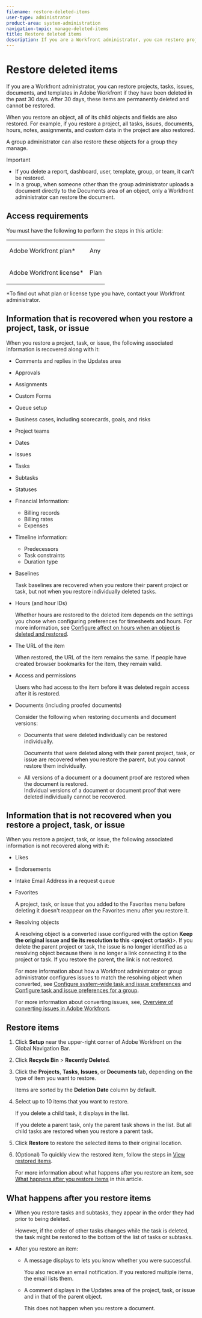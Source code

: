 ```yaml
---
filename: restore-deleted-items
user-type: administrator
product-area: system-administration
navigation-topic: manage-deleted-items
title: Restore deleted items
description: If you are a Workfront administrator, you can restore projects, tasks, issues, documents, and templates in Adobe Workfront if they have been deleted in the past 30 days. After 30 days, these items are permanently deleted and cannot be restored.
---
```


# Restore deleted items

If you are a Workfront administrator, you can restore projects, tasks, issues, documents, and templates in Adobe Workfront if they have been deleted in the past 30 days. After 30 days, these items are permanently deleted and cannot be restored.

When you restore an object, all of its child objects and fields are also restored. For example, if you restore a project, all tasks, issues, documents, hours, notes, assignments, and custom data in the project are also restored.

A group administrator can also restore these objects for a group they manage.

>[!IMPORTANT]
>
>* If you delete a report, dashboard, user, template, group, or team, it can’t be restored.
>* In a group, when someone other than the group administrator uploads a document directly to the Documents area of an object, only a Workfront administrator can restore the document.
>

## Access requirements

You must have the following to perform the steps in this article:

<table cellspacing="0"> 
 <col> 
 <col> 
 <tbody> 
  <tr> 
   <td role="rowheader">Adobe Workfront plan*</td> 
   <td> <p>Any</p> </td> 
  </tr> 
  <tr> 
   <td role="rowheader">Adobe Workfront license*</td> 
   <td> <p>Plan </p> </td> 
  </tr> 
 </tbody> 
</table>

&#42;To find out what plan or license type you have, contact your Workfront administrator.

## Information that is recovered when you restore a project, task, or issue

When you restore a project, task, or issue, the following associated information is recovered along with it:

* Comments and replies in the Updates area
* Approvals
* Assignments
* Custom Forms
* Queue setup
* Business cases, including scorecards, goals, and risks
* Project teams
* Dates
* Issues
* Tasks
* Subtasks
* Statuses
* Financial Information:

   * Billing records
   * Billing rates
   * Expenses

* Timeline information:

   * Predecessors
   * Task constraints
   * Duration type

* Baselines

  Task baselines are recovered when you restore their parent project or task, but not&nbsp;when you restore individually deleted tasks.

* Hours (and hour IDs)

  Whether hours are restored to the deleted item depends on the settings you chose when configuring preferences for timesheets and hours. For more information, see [Configure affect on hours when an object is deleted and restored](../../../administration-and-setup/manage-workfront/manage-deleted-items/configure-how-hours-affected-when-obj-deleted-restored.md).

* The URL of the&nbsp;item

  When restored, the URL of the item&nbsp;remains the same. If people have created browser bookmarks for the item, they&nbsp;remain valid.

* Access and permissions

  Users who had access to the item&nbsp;before it was deleted regain access after it is restored.

* Documents (including proofed documents)

  Consider the following when restoring documents and document versions:

   * Documents that were deleted individually can be restored individually.

     Documents that were deleted along with their parent project, task, or issue are recovered when you restore the parent, but you cannot restore them individually. 
   
   * All versions of a document or a document proof are restored when the document is restored.  
     Individual versions of a document or document proof that were deleted individually cannot be recovered.

## Information that is not recovered when you restore a project, task, or issue

When you restore a project, task, or issue, the following associated information is not recovered along with it:

* Likes
* Endorsements
* Intake Email Address in a request queue
* Favorites

  A project, task, or issue that you added to the Favorites menu before deleting it doesn't reappear on the Favorites menu after you restore it.

* Resolving objects

  A resolving object is a converted issue configured with the option **Keep the original issue and tie its resolution to this** <**project** or**task)**>. If you delete the parent project or task, the issue is no longer identified as a resolving object because there is no longer a link connecting it to the project or task. If you restore the parent, the link is not restored.

  For more information about how a Workfront administrator or group administrator configures issues to match the resolving object when converted, see [Configure system-wide task and issue preferences](../../../administration-and-setup/set-up-workfront/configure-system-defaults/set-task-issue-preferences.md) and [Configure task and issue preferences for a group](../../../administration-and-setup/manage-groups/create-and-manage-groups/configure-task-issue-preferences-group.md).

  For more information about converting issues, see, [Overview of converting issues in Adobe Workfront](../../../manage-work/issues/convert-issues/convert-issues.md).

## Restore items

1. Click **Setup** near the upper-right corner of Adobe Workfront on the Global Navigation Bar.
1. Click **Recycle Bin** > **Recently Deleted**.
1. Click the **Projects**, **Tasks**, **Issues**, or **Documents** tab, depending on the type of item you want to restore.

   Items are sorted by the **Deletion Date** column by default.

1. Select up to 10 items that you want to restore.

   If you delete a child task, it displays in the list.

   If you delete a parent task, only the parent task shows in the list. But all child tasks are restored when you restore a parent task.

1. Click **Restore** to restore the selected items to their original location.
1. (Optional) To quickly view the restored item, follow the steps in [View restored items](../../../administration-and-setup/manage-workfront/manage-deleted-items/view-restored-items.md).

   For more information about what happens after you restore an item, see [What happens after you restore items](#what-happens-after-restoring-items) in this article.

## What happens after you restore items

* When you restore tasks and subtasks, they appear in the order they had prior to being deleted.

  However, if the order of other tasks changes while the task is deleted, the task might be restored to the bottom of the list of tasks or subtasks.

* After you restore an item:

   * A message displays to lets you know whether you were successful.

     You also receive an email notification. If you restored multiple items, the email lists them.
   
   * A comment displays in the Updates area of the project, task, or issue and in that of the parent object.

     This does not happen when you restore a document.

